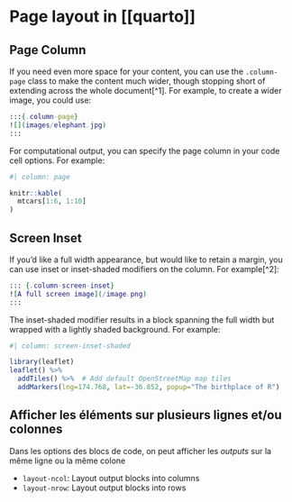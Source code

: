 # Page layout in [[quarto]]

## Page Column

If you need even more space for your content, you can use the `.column-page`
class to make the content much wider, though stopping short of extending across
the whole document[^1]. For example, to create a wider image, you could use:

[1]: https://quarto.org/docs/authoring/article-layout.html#page-column

```dot
:::{.column-page}
![](images/elephant.jpg)
:::
```

For computational output, you can specify the page column in your code cell
options. For example:

```r
#| column: page

knitr::kable(
  mtcars[1:6, 1:10]
)
```

## Screen Inset

If you’d like a full width appearance, but would like to retain a margin, you
can use inset or inset-shaded modifiers on the column. For example[^2]:

[2]: https://quarto.org/docs/authoring/article-layout.html#screen-inset

```dot
::: {.column-screen-inset}
![A full screen image](/image.png)
:::
```

The inset-shaded modifier results in a block spanning the full width but wrapped
with a lightly shaded background. For example:

```r
#| column: screen-inset-shaded

library(leaflet)
leaflet() %>%
  addTiles() %>%  # Add default OpenStreetMap map tiles
  addMarkers(lng=174.768, lat=-36.852, popup="The birthplace of R")
```

## Afficher les éléments sur plusieurs lignes et/ou colonnes

Dans les options des blocs de code, on peut afficher les _outputs_ sur
la même ligne ou la même colone

- `layout-ncol`: Layout output blocks into columns
- `layout-nrow`: Layout output blocks into rows
